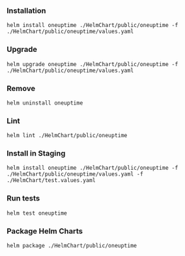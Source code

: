 ### Installation

```
helm install oneuptime ./HelmChart/public/oneuptime -f ./HelmChart/public/oneuptime/values.yaml
```

### Upgrade

```
helm upgrade oneuptime ./HelmChart/public/oneuptime -f ./HelmChart/public/oneuptime/values.yaml
```

### Remove

```
helm uninstall oneuptime 
```

### Lint 

```
helm lint ./HelmChart/public/oneuptime
```


### Install in Staging 

```
helm install oneuptime ./HelmChart/public/oneuptime -f ./HelmChart/public/oneuptime/values.yaml -f ./HelmChart/test.values.yaml
```

### Run tests

```
helm test oneuptime
```


### Package Helm Charts

```
helm package ./HelmChart/public/oneuptime
```